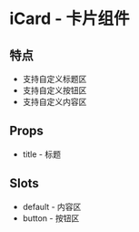 # iCard - 卡片组件

## 特点

* 支持自定义标题区
* 支持自定义按钮区
* 支持自定义内容区





## Props

* title - 标题





## Slots

* default - 内容区
* button - 按钮区
